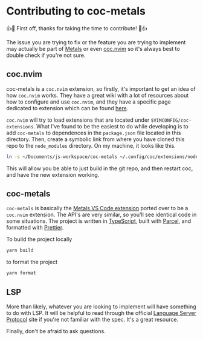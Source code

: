 # Contributing to coc-metals

👍🎉 First off, thanks for taking the time to contribute! 🎉👍

The issue you are trying to fix or the feature you are trying to implement may actually be part of
[Metals](https://github.com/scalameta/metals) or even [coc.nvim](https://github.com/neoclide/coc.nvim)
so it's always best to double check if you're not sure.

## coc.nvim

coc-metals is a `coc.nvim` extension, so firstly, it's important to get an idea of how `coc.nvim` works.
They have a great wiki with a lot of resources about how to configure and use `coc.nvim`, and they have a
specific page dedicated to extension which can be found [here](https://github.com/neoclide/coc.nvim/wiki/Using-coc-extensions).

`coc.nvim` will try to load extensions that are located under `$VIMCONFIG/coc-extensions`. What I've found to be
the easiest to do while developing is to add `coc-metals` to dependences in the `package.json` file located
in this directory. Then, create a symbolic link from where you have cloned this repo to the `node_modules` directory.
On my machine, it looks like this.

```sh
ln -s ~/Documents/js-workspace/coc-metals ~/.config/coc/extensions/node_modules/coc-metals
```

This will allow you be able to just build in the git repo, and then restart coc, and have the new extension working.

## coc-metals

`coc-metals` is basically the [Metals VS Code extension](https://marketplace.visualstudio.com/items?itemName=scalameta.metals)
ported over to be a `coc.nvim` extension. The API's are very similar, so you'll see identical code in some situations.
The project is written in [TypeScript](https://www.typescriptlang.org/), built with [Parcel](https://parceljs.org/), and
formatted with [Prettier](https://prettier.io/).

To build the project locally

```sh
yarn build
```

to format the project

```sh
yarn format
```
## LSP

More than likely, whatever you are looking to implement will have something to do with LSP. It will be helpful
to read through the official [Language Server Protocol](https://microsoft.github.io/language-server-protocol/) site
if you're not familiar with the spec. It's a great resource.

Finally, don't be afraid to ask questions.
